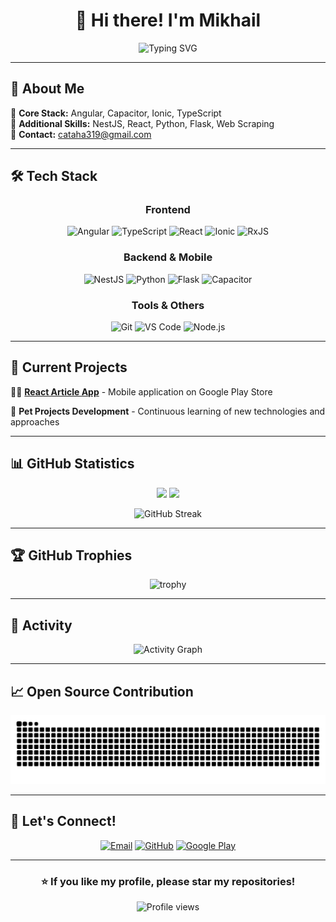 <div align="center">
  
# 👋 Hi there! I'm Mikhail

<img src="https://readme-typing-svg.herokuapp.com?font=Fira+Code&size=24&duration=3000&pause=1000&color=00D4FF&center=true&vCenter=true&multiline=true&width=600&height=100&lines=Frontend+Developer;Angular+%7C+Ionic+%7C+Capacitor;NestJS+%7C+Python+%7C+React" alt="Typing SVG" />

</div>

---

## 🚀 About Me

🎯 **Core Stack:** Angular, Capacitor, Ionic, TypeScript  
🔧 **Additional Skills:** NestJS, React, Python, Flask, Web Scraping  
📧 **Contact:** cataha319@gmail.com

---

## 🛠️ Tech Stack

<div align="center">

### Frontend
![Angular](https://img.shields.io/badge/Angular-DD0031?style=for-the-badge&logo=angular&logoColor=white)
![TypeScript](https://img.shields.io/badge/TypeScript-007ACC?style=for-the-badge&logo=typescript&logoColor=white)
![React](https://img.shields.io/badge/React-20232A?style=for-the-badge&logo=react&logoColor=61DAFB)
![Ionic](https://img.shields.io/badge/Ionic-3880FF?style=for-the-badge&logo=ionic&logoColor=white)
![RxJS](https://img.shields.io/badge/RxJS-B7178C?style=for-the-badge&logo=reactivex&logoColor=white)

### Backend & Mobile
![NestJS](https://img.shields.io/badge/NestJS-E0234E?style=for-the-badge&logo=nestjs&logoColor=white)
![Python](https://img.shields.io/badge/Python-3776AB?style=for-the-badge&logo=python&logoColor=white)
![Flask](https://img.shields.io/badge/Flask-000000?style=for-the-badge&logo=flask&logoColor=white)
![Capacitor](https://img.shields.io/badge/Capacitor-119EFF?style=for-the-badge&logo=capacitor&logoColor=white)

### Tools & Others
![Git](https://img.shields.io/badge/Git-F05032?style=for-the-badge&logo=git&logoColor=white)
![VS Code](https://img.shields.io/badge/VS_Code-007ACC?style=for-the-badge&logo=visual-studio-code&logoColor=white)
![Node.js](https://img.shields.io/badge/Node.js-43853D?style=for-the-badge&logo=node.js&logoColor=white)

</div>

---

## 📱 Current Projects

🏃‍♂️ **[React Article App](https://play.google.com/store/apps/details?id=dev.misha98857.react_article)** - Mobile application on Google Play Store

🔧 **Pet Projects Development** - Continuous learning of new technologies and approaches

---

## 📊 GitHub Statistics

<div align="center">
  
<img height="180em" src="https://github-readme-stats.vercel.app/api?username=misha98857&show_icons=true&theme=tokyonight&include_all_commits=true&count_private=true"/>
<img height="180em" src="https://github-readme-stats.vercel.app/api/top-langs/?username=misha98857&layout=compact&langs_count=7&theme=tokyonight"/>

</div>

<div align="center">
  
![GitHub Streak](https://streak-stats.demolab.com/?user=misha98857&theme=tokyonight)

</div>

---

## 🏆 GitHub Trophies

<div align="center">
  
![trophy](https://github-profile-trophy.vercel.app/?username=misha98857&theme=onedark&column=7)

</div>

---

## 🌟 Activity

<div align="center">
  
![Activity Graph](https://github-readme-activity-graph.vercel.app/graph?username=misha98857&theme=tokyo-night)

</div>

---

## 📈 Open Source Contribution

<div align="center">
  
![Snake animation](https://github.com/misha98857/misha98857/blob/output/github-contribution-grid-snake.svg)

</div>

---

## 🤝 Let's Connect!

<div align="center">

[![Email](https://img.shields.io/badge/Email-D14836?style=for-the-badge&logo=gmail&logoColor=white)](mailto:cataha319@gmail.com)
[![GitHub](https://img.shields.io/badge/GitHub-100000?style=for-the-badge&logo=github&logoColor=white)](https://github.com/misha98857)
[![Google Play](https://img.shields.io/badge/Google_Play-414141?style=for-the-badge&logo=google-play&logoColor=white)](https://play.google.com/store/apps/details?id=dev.misha98857.react_article)

</div>

---

<div align="center">
  
### ⭐ If you like my profile, please star my repositories!

<img src="https://komarev.com/ghpvc/?username=misha98857&label=Profile%20views&color=0e75b6&style=flat" alt="Profile views" />

</div>
